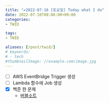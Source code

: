```yaml
---
title: "✔2022-07-16 [토요일] Today what I do"
date: 2022-07-16T08:08:00+09:00
categories:
- TWID

tags:
- TWID

aliases: [/post/twid/]
# keywords:
# - tech
#thumbnailImage: //example.com/image.jpg
---
```

<!--more-->

- [ ] AWS EventBridge Trigger 생성
- [ ] Lambda 함수에 Job 생성
- [x] 백준 한 문제
    - [버블소트](https://www.acmicpc.net/problem/1517)

